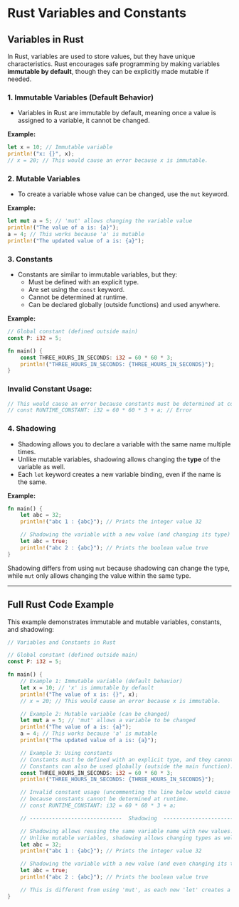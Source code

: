 # Rust Variables and Constants

## Variables in Rust

In Rust, variables are used to store values, but they have unique characteristics. Rust encourages safe programming by making variables **immutable by default**, though they can be explicitly made mutable if needed.

### 1. **Immutable Variables (Default Behavior)**
- Variables in Rust are immutable by default, meaning once a value is assigned to a variable, it cannot be changed.

**Example:**
```rust
let x = 10; // Immutable variable
println!("x: {}", x);
// x = 20; // This would cause an error because x is immutable.
```

### 2. **Mutable Variables**
- To create a variable whose value can be changed, use the `mut` keyword.

**Example:**
```rust
let mut a = 5; // 'mut' allows changing the variable value
println!("The value of a is: {a}");
a = 4; // This works because 'a' is mutable
println!("The updated value of a is: {a}");
```

### 3. **Constants**
- Constants are similar to immutable variables, but they:
  - Must be defined with an explicit type.
  - Are set using the `const` keyword.
  - Cannot be determined at runtime.
  - Can be declared globally (outside functions) and used anywhere.

**Example:**
```rust
// Global constant (defined outside main)
const P: i32 = 5;

fn main() {
    const THREE_HOURS_IN_SECONDS: i32 = 60 * 60 * 3;
    println!("THREE_HOURS_IN_SECONDS: {THREE_HOURS_IN_SECONDS}");
}
```

### Invalid Constant Usage:
```rust
// This would cause an error because constants must be determined at compile-time.
// const RUNTIME_CONSTANT: i32 = 60 * 60 * 3 + a; // Error
```

### 4. **Shadowing**
- Shadowing allows you to declare a variable with the same name multiple times.
- Unlike mutable variables, shadowing allows changing the **type** of the variable as well.
- Each `let` keyword creates a new variable binding, even if the name is the same.

**Example:**
```rust
fn main() {
    let abc = 32;
    println!("abc 1 : {abc}"); // Prints the integer value 32

    // Shadowing the variable with a new value (and changing its type)
    let abc = true;
    println!("abc 2 : {abc}"); // Prints the boolean value true
}
```

Shadowing differs from using `mut` because shadowing can change the type, while `mut` only allows changing the value within the same type.

---

## Full Rust Code Example
This example demonstrates immutable and mutable variables, constants, and shadowing:
```rust
// Variables and Constants in Rust

// Global constant (defined outside main)
const P: i32 = 5;

fn main() {
    // Example 1: Immutable variable (default behavior)
    let x = 10; // 'x' is immutable by default
    println!("The value of x is: {}", x);
    // x = 20; // This would cause an error because x is immutable.

    // Example 2: Mutable variable (can be changed)
    let mut a = 5; // 'mut' allows a variable to be changed
    println!("The value of a is: {a}");
    a = 4; // This works because 'a' is mutable
    println!("The updated value of a is: {a}");

    // Example 3: Using constants
    // Constants must be defined with an explicit type, and they cannot be changed.
    // Constants can also be used globally (outside the main function).
    const THREE_HOURS_IN_SECONDS: i32 = 60 * 60 * 3;
    println!("THREE_HOURS_IN_SECONDS: {THREE_HOURS_IN_SECONDS}");

    // Invalid constant usage (uncommenting the line below would cause an error)
    // because constants cannot be determined at runtime.
    // const RUNTIME_CONSTANT: i32 = 60 * 60 * 3 + a;

    // -----------------------------  Shadowing  ----------------------------------------------------

    // Shadowing allows reusing the same variable name with new values.
    // Unlike mutable variables, shadowing allows changing types as well.
    let abc = 32;
    println!("abc 1 : {abc}"); // Prints the integer value 32

    // Shadowing the variable with a new value (and even changing its type)
    let abc = true;
    println!("abc 2 : {abc}"); // Prints the boolean value true

    // This is different from using 'mut', as each new 'let' creates a new variable binding.
}
```